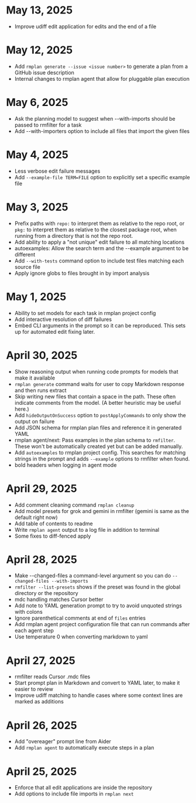 # May 13, 2025

- Improve udiff edit application for edits and the end of a file

# May 12, 2025

- Add `rmplan generate --issue <issue number>` to generate a plan from a GitHub issue description
- Internal changes to rmplan agent that allow for pluggable plan execution

# May 6, 2025

- Ask the planning model to suggest when --with-imports should be passed to rmfilter for a task
- Add --with-importers option to include all files that import the given files

# May 4, 2025

- Less verbose edit failure messages
- Add `--example-file TERM=FILE` option to explicitly set a specific example file

# May 3, 2025

- Prefix paths with `repo:` to interpret them as relative to the repo root, or `pkg:` to interpret them as relative to the closest package root, when running from a directory that is not the repo root.
- Add ability to apply a "not unique" edit failure to all matching locations
- autoexamples: Allow the search term and the --example argument to be different
- Add `--with-tests` command option to include test files matching each source file
- Apply ignore globs to files brought in by import analysis

# May 1, 2025

- Ability to set models for each task in rmplan project config
- Add interactive resolution of diff failures
- Embed CLI arguments in the prompt so it can be reproduced. This sets up for automated edit fixing later.

# April 30, 2025

- Show reasoning output when running code prompts for models that make it available
- `rmplan generate` command waits for user to copy Markdown response and then runs extract
- Skip writing new files that contain a space in the path. These often indicate comments from the model. (A better heuristic may be useful here.)
- Add `hideOutputOnSuccess` option to `postApplyCommands` to only show the output on failure
- Add JSON schema for rmplan plan files and reference it in generated YAML
- rmplan agent/next: Pass examples in the plan schema to `rmfilter`. These won't be automatically created yet but can be added manually.
- Add `autoexamples` to rmplan project config. This searches for matching strings in the prompt and adds `--example` options to rmfilter when found.
- bold headers when logging in agent mode

# April 29, 2025

- Add comment cleaning command `rmplan cleanup`
- Add model presets for grok and gemini in rmfilter (gemini is same as the default right now)
- Add table of contents to readme
- Write `rmplan agent` output to a log file in addition to terminal
- Some fixes to diff-fenced apply

# April 28, 2025

- Make --changed-files a command-level argument so you can do `--changed-files --with-imports`
- `rmfilter --list-presets` shows if the preset was found in the global directory or the repository
- mdc handling matches Cursor better
- Add note to YAML generation prompt to try to avoid unquoted strings with colons
- Ignore parenthetical comments at end of `files` entries
- Add rmplan agent project configuration file that can run commands after each agent step
- Use temperature 0 when converting markdown to yaml

# April 27, 2025

- rmfilter reads Cursor .mdc files
- Start prompt plan in Markdown and convert to YAML later, to make it easier to review
- Improve udiff matching to handle cases where some context lines are marked as additions

# April 26, 2025

- Add "overeager" prompt line from Aider
- Add `rmplan agent` to automatically execute steps in a plan

# April 25, 2025

- Enforce that all edit applications are inside the repository
- Add options to include file imports in `rmplan next`
